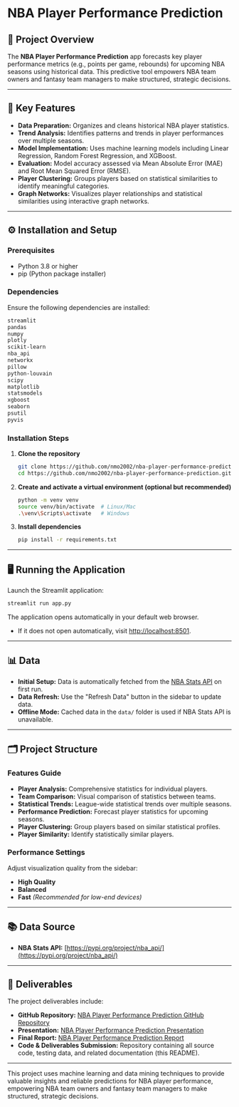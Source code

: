 # NBA Player Performance Prediction

## 📖 Project Overview
The **NBA Player Performance Prediction** app forecasts key player performance metrics (e.g., points per game, rebounds) for upcoming NBA seasons using historical data. This predictive tool empowers NBA team owners and fantasy team managers to make structured, strategic decisions.

---

## 🚀 Key Features

- **Data Preparation:** Organizes and cleans historical NBA player statistics.
- **Trend Analysis:** Identifies patterns and trends in player performances over multiple seasons.
- **Model Implementation:** Uses machine learning models including Linear Regression, Random Forest Regression, and XGBoost.
- **Evaluation:** Model accuracy assessed via Mean Absolute Error (MAE) and Root Mean Squared Error (RMSE).
- **Player Clustering:** Groups players based on statistical similarities to identify meaningful categories.
- **Graph Networks:** Visualizes player relationships and statistical similarities using interactive graph networks.

---

## ⚙️ Installation and Setup

### Prerequisites
- Python 3.8 or higher
- pip (Python package installer)

### Dependencies
Ensure the following dependencies are installed:

```bash
streamlit
pandas
numpy
plotly
scikit-learn
nba_api
networkx
pillow
python-louvain
scipy
matplotlib
statsmodels
xgboost
seaborn
psutil
pyvis
```

### Installation Steps

1. **Clone the repository**
   ```bash
   git clone https://github.com/nmo2002/nba-player-performance-prediction.git
   cd https://github.com/nmo2002/nba-player-performance-prediction.git
   ```

2. **Create and activate a virtual environment (optional but recommended)**
   ```bash
   python -m venv venv
   source venv/bin/activate  # Linux/Mac
   .\venv\Scripts\activate   # Windows
   ```

3. **Install dependencies**
   ```bash
   pip install -r requirements.txt
   ```

---

## 🖥️ Running the Application

Launch the Streamlit application:

```bash
streamlit run app.py
```

The application opens automatically in your default web browser.
- If it does not open automatically, visit [http://localhost:8501](http://localhost:8501).

---

## 📊 Data

- **Initial Setup:** Data is automatically fetched from the [NBA Stats API](https://pypi.org/project/nba_api/) on first run.
- **Data Refresh:** Use the "Refresh Data" button in the sidebar to update data.
- **Offline Mode:** Cached data in the `data/` folder is used if NBA Stats API is unavailable.

---

## 🗂️ Project Structure

### Features Guide
- **Player Analysis:** Comprehensive statistics for individual players.
- **Team Comparison:** Visual comparison of statistics between teams.
- **Statistical Trends:** League-wide statistical trends over multiple seasons.
- **Performance Prediction:** Forecast player statistics for upcoming seasons.
- **Player Clustering:** Group players based on similar statistical profiles.
- **Player Similarity:** Identify statistically similar players.

### Performance Settings
Adjust visualization quality from the sidebar:
- **High Quality**
- **Balanced**
- **Fast** *(Recommended for low-end devices)*

---

## 📚 Data Source
- **NBA Stats API:** [https://pypi.org/project/nba_api/](https://pypi.org/project/nba_api/)

---

## 🎯 Deliverables

The project deliverables include:

- **GitHub Repository:** [NBA Player Performance Prediction GitHub Repository](https://github.com/nmo2002/nba-player-performance-prediction)
- **Presentation:** [NBA Player Performance Prediction Presentation](https://docs.google.com/presentation/d/1pIjfEcWEjt8tqQoxdFzmtk8BGU-bxss8bA7sv2b2Or8/edit?usp=sharing)
- **Final Report:** [NBA Player Performance Prediction Report](https://github.com/nmo2002/nba-player-performance-prediction/blob/main/NBA_Player_Performance_Prediction_Report.pdf)
- **Code & Deliverables Submission:** Repository containing all source code, testing data, and related documentation (this README).

---

This project uses machine learning and data mining techniques to provide valuable insights and reliable predictions for NBA player performance, empowering NBA team owners and fantasy team managers to make structured, strategic decisions.
